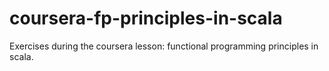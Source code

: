 # coursera-fp-principles-in-scala
Exercises during the coursera lesson: functional programming principles in scala.

